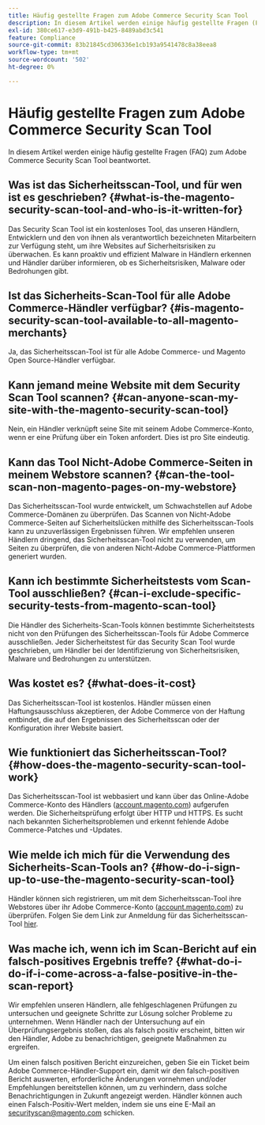 ```yaml
---
title: Häufig gestellte Fragen zum Adobe Commerce Security Scan Tool
description: In diesem Artikel werden einige häufig gestellte Fragen (FAQ) zum Adobe Commerce Security Scan Tool beantwortet.
exl-id: 380ce617-e3d9-491b-b425-8489abd3c541
feature: Compliance
source-git-commit: 83b21845cd306336e1cb193a9541478c8a38eea8
workflow-type: tm+mt
source-wordcount: '502'
ht-degree: 0%

---
```


# Häufig gestellte Fragen zum Adobe Commerce Security Scan Tool

In diesem Artikel werden einige häufig gestellte Fragen (FAQ) zum Adobe Commerce Security Scan Tool beantwortet.

## Was ist das Sicherheitsscan-Tool, und für wen ist es geschrieben? {#what-is-the-magento-security-scan-tool-and-who-is-it-written-for}

Das Security Scan Tool ist ein kostenloses Tool, das unseren Händlern, Entwicklern und den von ihnen als verantwortlich bezeichneten Mitarbeitern zur Verfügung steht, um ihre Websites auf Sicherheitsrisiken zu überwachen. Es kann proaktiv und effizient Malware in Händlern erkennen und Händler darüber informieren, ob es Sicherheitsrisiken, Malware oder Bedrohungen gibt.

## Ist das Sicherheits-Scan-Tool für alle Adobe Commerce-Händler verfügbar? {#is-magento-security-scan-tool-available-to-all-magento-merchants}

Ja, das Sicherheitsscan-Tool ist für alle Adobe Commerce- und Magento Open Source-Händler verfügbar.

## Kann jemand meine Website mit dem Security Scan Tool scannen? {#can-anyone-scan-my-site-with-the-magento-security-scan-tool}

Nein, ein Händler verknüpft seine Site mit seinem Adobe Commerce-Konto, wenn er eine Prüfung über ein Token anfordert. Dies ist pro Site eindeutig.

## Kann das Tool Nicht-Adobe Commerce-Seiten in meinem Webstore scannen? {#can-the-tool-scan-non-magento-pages-on-my-webstore}

Das Sicherheitsscan-Tool wurde entwickelt, um Schwachstellen auf Adobe Commerce-Domänen zu überprüfen. Das Scannen von Nicht-Adobe Commerce-Seiten auf Sicherheitslücken mithilfe des Sicherheitsscan-Tools kann zu unzuverlässigen Ergebnissen führen. Wir empfehlen unseren Händlern dringend, das Sicherheitsscan-Tool nicht zu verwenden, um Seiten zu überprüfen, die von anderen Nicht-Adobe Commerce-Plattformen generiert wurden.

## Kann ich bestimmte Sicherheitstests vom Scan-Tool ausschließen? {#can-i-exclude-specific-security-tests-from-magento-scan-tool}

Die Händler des Sicherheits-Scan-Tools können bestimmte Sicherheitstests nicht von den Prüfungen des Sicherheitsscan-Tools für Adobe Commerce ausschließen. Jeder Sicherheitstest für das Security Scan Tool wurde geschrieben, um Händler bei der Identifizierung von Sicherheitsrisiken, Malware und Bedrohungen zu unterstützen.

## Was kostet es? {#what-does-it-cost}

Das Sicherheitsscan-Tool ist kostenlos. Händler müssen einen Haftungsausschluss akzeptieren, der Adobe Commerce von der Haftung entbindet, die auf den Ergebnissen des Sicherheitsscan oder der Konfiguration ihrer Website basiert.

## Wie funktioniert das Sicherheitsscan-Tool? {#how-does-the-magento-security-scan-tool-work}

Das Sicherheitsscan-Tool ist webbasiert und kann über das Online-Adobe Commerce-Konto des Händlers ([account.magento.com](https://account.magento.com/)) aufgerufen werden. Die Sicherheitsprüfung erfolgt über HTTP und HTTPS. Es sucht nach bekannten Sicherheitsproblemen und erkennt fehlende Adobe Commerce-Patches und -Updates.

## Wie melde ich mich für die Verwendung des Sicherheits-Scan-Tools an? {#how-do-i-sign-up-to-use-the-magento-security-scan-tool}

Händler können sich registrieren, um mit dem Sicherheitsscan-Tool ihre Webstores über ihr Adobe Commerce-Konto ([account.magento.com](https://account.magento.com)) zu überprüfen. Folgen Sie dem Link zur Anmeldung für das Sicherheitsscan-Tool [hier](https://account.magento.com/scanner/dashboard/?_ga=2.83981338.267715797.1615821601-2099431409.1611073686).

## Was mache ich, wenn ich im Scan-Bericht auf ein falsch-positives Ergebnis treffe? {#what-do-i-do-if-i-come-across-a-false-positive-in-the-scan-report}

Wir empfehlen unseren Händlern, alle fehlgeschlagenen Prüfungen zu untersuchen und geeignete Schritte zur Lösung solcher Probleme zu unternehmen. Wenn Händler nach der Untersuchung auf ein Überprüfungsergebnis stoßen, das als falsch positiv erscheint, bitten wir den Händler, Adobe zu benachrichtigen, geeignete Maßnahmen zu ergreifen.

Um einen falsch positiven Bericht einzureichen, geben Sie ein Ticket beim Adobe Commerce-Händler-Support ein, damit wir den falsch-positiven Bericht auswerten, erforderliche Änderungen vornehmen und/oder Empfehlungen bereitstellen können, um zu verhindern, dass solche Benachrichtigungen in Zukunft angezeigt werden. Händler können auch einen Falsch-Positiv-Wert melden, indem sie uns eine E-Mail an [securityscan@magento.com](mailto:securityscan@magento.com) schicken.
